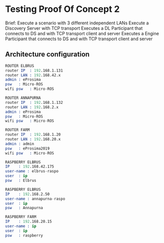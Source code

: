 
# Testing Proof Of Concept 2

Brief:
Execute a scenario with 3 different independent LANs
Execute a Discovery Server with TCP transport
Executes a DL Participant that connects to DS and with TCP transport client and server
Executes a Engine Participant that connects to DS and with TCP transport client and server

## Architecture configuration

```s
ROUTER ELBRUS
router IP  : 192.168.1.131
router LAN : 192.168.42.x
admin : eProsima
psw   : Micro-ROS
wifi psw   : Micro-ROS

ROUTER ANNAPURNA
router IP  : 192.168.1.132
router LAN : 192.168.2.x
admin : eProsima
psw   : Micro-ROS
wifi psw   : Micro-ROS

ROUTER FARM
router IP  : 192.168.1.20
router LAN : 192.168.20.x
admin : admin
psw   : eProsima2019
wifi psw   : Micro-ROS

RASPBERRY ELBRUS
IP    : 192.168.42.175
user-name : elbrus-raspo
user  : ip
psw   : Elbrus

RASPBERRY ELBRUS
IP    : 192.168.2.50
user-name : annapurna-raspo
user  : ip
psw   : Annapurna

RASPBERRY FARM
IP    : 192.168.20.15
user-name : ip
user  : ip
psw   : raspberry
```
